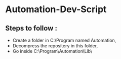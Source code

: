 # Automation-Dev-Script
## Steps to follow :
  - Create a folder in C:\Program named Automation,
  - Decompress the repositery in this folder,
  - Go inside C:\Program\Automation\Lib\

